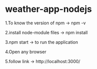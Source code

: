 # weather-app-nodejs

1.To know the version of npm -> npm -v

2.install node-module files -> npm install

3.npm start -> to run the application

4.Open any browser

5.follow link -> http://localhost:3000/

